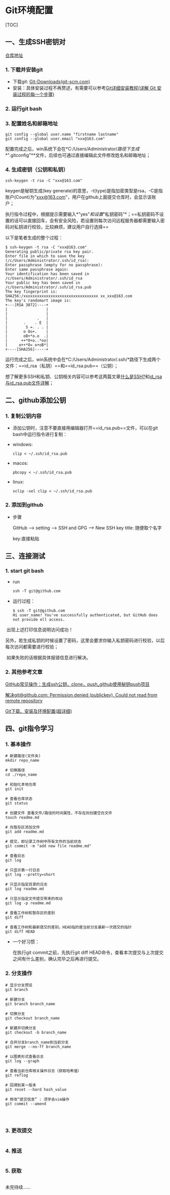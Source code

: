# Git环境配置

[TOC]



## 一、生成SSH密钥对

[仓库地址](https://github.com/pthuang/git-tutorial)

### 1. 下载并安装git

+   下载git: [Git-Downloads(git-scm.com)](https://git-scm.com/downloads)
+   安装：具体安装过程不再赘述，有需要可以参考[Git详细安装教程(详解 Git 安装过程的每一个步骤)](https://blog.csdn.net/mukes/article/details/115693833)

### 2. 运行git bash

### 3. 配置姓名和邮箱地址

```shell
git config --global user.name "firstname lastname"
git config --global user.email "xxx@163.com"
```

配置完成之后，win系统下会在*C:/Users/Administrator/*路径下生成**".gitconfig"**文件，后续也可通过直接编辑此文件修改姓名和邮箱地址；

### 4. 生成密钥（公钥和私钥）

```shell
ssh-keygen -t rsa -C "xxx@163.com"
```

keygen是秘钥生成(key generate)的意思，-t(type)是指加密类型是rsa，-C是指账户(Count)为"xxx@163.com"，用户在github上面提交仓库时，会显示该账户；

执行指令过程中，根据提示需要输入*"yes"*和设置*“私钥密码”*；==私钥密码不设置的话可以直接回车，会有安全风险，若设置则每次访问远程服务器都需要输入密码对私钥进行校验，比较麻烦，建议用户自行选择==

以下是笔者生成的整个过程：

```shell
$ ssh-keygen -t rsa -C "xxx@163.com"
Generating public/private rsa key pair.
Enter file in which to save the key (/c/Users/Administrator/.ssh/id_rsa):
Enter passphrase (empty for no passphrase):
Enter same passphrase again:
Your identification has been saved in /c/Users/Administrator/.ssh/id_rsa
Your public key has been saved in /c/Users/Administrator/.ssh/id_rsa.pub
The key fingerprint is:
SHA256:/xxxxxxxxxxxxxxxxxxxxxxxxxxxxxxxxx xx_xxx@163.com
The key's randomart image is:
+---[RSA 3072]----+
|                 |
|                 |
|             .   |
|       .    . E  |
|        S =. . . |
|       o Oo+.    |
|       oB+*o.o  .|
|      ++*O+o..*oo|
|     o++*O= o+oB*|
+----[SHA256]-----+

```

运行完成之后，win系统中会在*C:/Users/Administrator/.ssh/*路径下生成两个文件：==id_rsa（私钥）==和==id_rsa.pub==（公钥）；

想了解更多SSH和私钥、公钥相关内容可以参考这两篇文章[什么是SSH?](https://info.support.huawei.com/info-finder/encyclopedia/zh/SSH.html)和[id_rsa与id_rsa.pub文件详解](https://www.cnblogs.com/linuxAndMcu/p/14487989.html#_label0)；

## 二、github添加公钥

### 1. 复制公钥内容

+   添加公钥时，注意不要直接用编辑器打开==id_rsa.pub==文件，可以在git bash中运行指令进行复制：

+   windows:

    ```shell
    clip < ~/.ssh/id_rsa.pub
    ```

+    macos:

     ```shell
     pbcopy < ~/.ssh/id_rsa.pub
     ```

+    linux:

     ```shell
     xclip -sel clip < ~/.ssh/id_rsa.pub
     ```

### 2. 添加到github

+   步骤

    GitHub --> setting --> SSH and GPG --> New SSH key
    title: 随便取个名字

    key:直接粘贴





## 三、连接测试

### 1. start git bash

+   run

    ```shell
    ssh -T git@github.com
    ```

+   运行过程：

    ```shell
    $ ssh -T git@github.com
    Hi user_name! You've successfully authenticated, but GitHub does not provide ell access.
    ```

​	出现上述打印信息说明访问成功！

​	另外，若生成私钥的时候设置了密码，这里会要求你输入私钥密码进行校验，以后每次访问都需要进行校验；

​	如果失败的话根据具体报错信息进行解决。

### 2. 其他参考文章

[GitHub常见操作：生成ssh公钥，clone，push_github使用秘钥push项目](https://blog.csdn.net/weixin_43923436/article/details/120821770)

[解决git@github.com: Permission denied (publickey). Could not read from remote repository](https://blog.csdn.net/ywl470812087/article/details/104459288)

[Git下载、安装及环境配置(超详细)](https://blog.csdn.net/weixin_43951315/article/details/104921428?spm=1001.2101.3001.6661.1&utm_medium=distribute.pc_relevant_t0.none-task-blog-2~default~CTRLIST~Rate-1-104921428-blog-83032408.235^v27^pc_relevant_multi_platform_whitelistv3&depth_1-utm_source=distribute.pc_relevant_t0.none-task-blog-2~default~CTRLIST~Rate-1-104921428-blog-83032408.235^v27^pc_relevant_multi_platform_whitelistv3&utm_relevant_index=1)





## 四、git指令学习

### 1. 基本操作

```shell
# 新建路径(文件夹)
mkdir repo_name

# 切换路径
cd ./repo_name

# 初始化本地仓库
git init 

# 查看仓库状态
git status 

# 创建文件 查看文件/路径的时间属性，不存在则创建空白文件
touch readme.md

# 向暂存区添加文件 
git add readme.md

# 提交，即记录工作树中所有文件的当前状态
git commit -m "add new file readme.md"

# 查看日志
git log 

# 只显示第一行日志
git log --pretty=short

# 只显示指定目录的日志
git log readme.md 

# 只显示指定文件提交带来的改动
git log -p readme.md 

# 查看工作树和暂存区的差别
git diff

# 查看工作树和最新提交的差别，HEAD指的是当前分支最新一次提交的指针
git diff HEAD 
```

+   一个好习惯：

    在执行git commit之前，先执行git diff HEAD命令，查看本次提交与上次提交之间有什么差别，确认完毕之后再进行提交。

### 2. 分支操作

```shell
# 显示分支预览
git branch 

# 新建分支
git branch branch_name

# 切换分支
git checkout branch_name

# 新建并切换分支
git checkout -b branch_name 

# 合并分支branch_name到当前分支
git merge --no-ff branch_name

# 以图表形式查看日志
git log --graph

# 查看当前仓库相关操作日志（获取哈希值）
git reflog 

# 回溯到某一版本
git reset --hard hash_value

# 修改“提交信息” : 须学会vim操作
git commit --amend 




```





### 3. 更改提交



```shell

```



### 4. 推送

```shell

```







### 5. 获取

```shell

```





未完待续......
